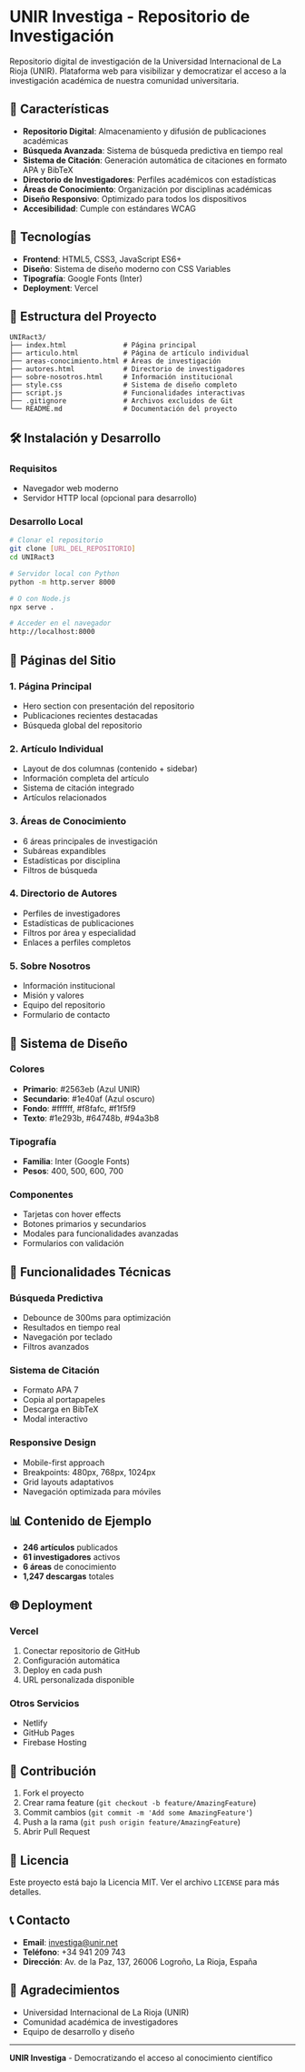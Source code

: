 # UNIR Investiga - Repositorio de Investigación

Repositorio digital de investigación de la Universidad Internacional de La Rioja (UNIR). Plataforma web para visibilizar y democratizar el acceso a la investigación académica de nuestra comunidad universitaria.

## 🎯 Características

- **Repositorio Digital**: Almacenamiento y difusión de publicaciones académicas
- **Búsqueda Avanzada**: Sistema de búsqueda predictiva en tiempo real
- **Sistema de Citación**: Generación automática de citaciones en formato APA y BibTeX
- **Directorio de Investigadores**: Perfiles académicos con estadísticas
- **Áreas de Conocimiento**: Organización por disciplinas académicas
- **Diseño Responsivo**: Optimizado para todos los dispositivos
- **Accesibilidad**: Cumple con estándares WCAG

## 🚀 Tecnologías

- **Frontend**: HTML5, CSS3, JavaScript ES6+
- **Diseño**: Sistema de diseño moderno con CSS Variables
- **Tipografía**: Google Fonts (Inter)
- **Deployment**: Vercel

## 📁 Estructura del Proyecto

```
UNIRact3/
├── index.html              # Página principal
├── articulo.html           # Página de artículo individual
├── areas-conocimiento.html # Áreas de investigación
├── autores.html            # Directorio de investigadores
├── sobre-nosotros.html     # Información institucional
├── style.css               # Sistema de diseño completo
├── script.js               # Funcionalidades interactivas
├── .gitignore              # Archivos excluidos de Git
└── README.md               # Documentación del proyecto
```

## 🛠️ Instalación y Desarrollo

### Requisitos
- Navegador web moderno
- Servidor HTTP local (opcional para desarrollo)

### Desarrollo Local
```bash
# Clonar el repositorio
git clone [URL_DEL_REPOSITORIO]
cd UNIRact3

# Servidor local con Python
python -m http.server 8000

# O con Node.js
npx serve .

# Acceder en el navegador
http://localhost:8000
```

## 📱 Páginas del Sitio

### 1. Página Principal
- Hero section con presentación del repositorio
- Publicaciones recientes destacadas
- Búsqueda global del repositorio

### 2. Artículo Individual
- Layout de dos columnas (contenido + sidebar)
- Información completa del artículo
- Sistema de citación integrado
- Artículos relacionados

### 3. Áreas de Conocimiento
- 6 áreas principales de investigación
- Subáreas expandibles
- Estadísticas por disciplina
- Filtros de búsqueda

### 4. Directorio de Autores
- Perfiles de investigadores
- Estadísticas de publicaciones
- Filtros por área y especialidad
- Enlaces a perfiles completos

### 5. Sobre Nosotros
- Información institucional
- Misión y valores
- Equipo del repositorio
- Formulario de contacto

## 🎨 Sistema de Diseño

### Colores
- **Primario**: #2563eb (Azul UNIR)
- **Secundario**: #1e40af (Azul oscuro)
- **Fondo**: #ffffff, #f8fafc, #f1f5f9
- **Texto**: #1e293b, #64748b, #94a3b8

### Tipografía
- **Familia**: Inter (Google Fonts)
- **Pesos**: 400, 500, 600, 700

### Componentes
- Tarjetas con hover effects
- Botones primarios y secundarios
- Modales para funcionalidades avanzadas
- Formularios con validación

## 🔧 Funcionalidades Técnicas

### Búsqueda Predictiva
- Debounce de 300ms para optimización
- Resultados en tiempo real
- Navegación por teclado
- Filtros avanzados

### Sistema de Citación
- Formato APA 7
- Copia al portapapeles
- Descarga en BibTeX
- Modal interactivo

### Responsive Design
- Mobile-first approach
- Breakpoints: 480px, 768px, 1024px
- Grid layouts adaptativos
- Navegación optimizada para móviles

## 📊 Contenido de Ejemplo

- **246 artículos** publicados
- **61 investigadores** activos
- **6 áreas** de conocimiento
- **1,247 descargas** totales

## 🌐 Deployment

### Vercel
1. Conectar repositorio de GitHub
2. Configuración automática
3. Deploy en cada push
4. URL personalizada disponible

### Otros Servicios
- Netlify
- GitHub Pages
- Firebase Hosting

## 🤝 Contribución

1. Fork el proyecto
2. Crear rama feature (`git checkout -b feature/AmazingFeature`)
3. Commit cambios (`git commit -m 'Add some AmazingFeature'`)
4. Push a la rama (`git push origin feature/AmazingFeature`)
5. Abrir Pull Request

## 📄 Licencia

Este proyecto está bajo la Licencia MIT. Ver el archivo `LICENSE` para más detalles.

## 📞 Contacto

- **Email**: investiga@unir.net
- **Teléfono**: +34 941 209 743
- **Dirección**: Av. de la Paz, 137, 26006 Logroño, La Rioja, España

## 🙏 Agradecimientos

- Universidad Internacional de La Rioja (UNIR)
- Comunidad académica de investigadores
- Equipo de desarrollo y diseño

---

**UNIR Investiga** - Democratizando el acceso al conocimiento científico 